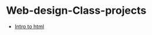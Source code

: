 # Web-design-Class-projects

<ul>
<li><a href="intro_html/index.html" target="_blank">Intro to html</a></li>
</ul>